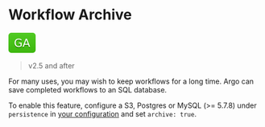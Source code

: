# Workflow Archive

![GA](assets/ga.svg)

> v2.5 and after

For many uses, you may wish to keep workflows for a long time. Argo can save completed workflows to an SQL database. 

To enable this feature, configure a S3, Postgres or MySQL (>= 5.7.8) under `persistence` in [your configuration](workflow-controller-configmap.yaml) and set `archive: true`.

